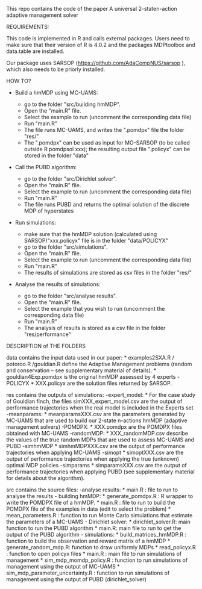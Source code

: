 This repo contains the code of the paper A universal 2-staten-action adaptive management solver

REQUIREMENTS:

This code is implemented in R and calls external packages. Users need to make sure that their version of R is 4.0.2 and the packages MDPtoolbox and data.table are installed. 

Our package uses SARSOP (https://github.com/AdaCompNUS/sarsop ), which also needs to be priorly installed.


HOW TO?
* Build a hmMDP using MC-UAMS:
    - go to the folder "src/building hmMDP".
    - Open the "main.R" file.
    - Select the example to run (uncomment the corresponding data file)
    - Run "main.R"
    - The file runs MC-UAMS, and writes the ".pomdpx" file the folder "res/"
    - The ".pomdpx" can be used as input for MO-SARSOP (to be called outside R pomdpsol xxx); the resulting output file ".policyx" can be stored in the folder "data" 

* Call the PUBD algorithm:
    - go to the folder "src/Dirichlet solver".
    - Open the "main.R" file.
    - Select the example to run (uncomment the corresponding data file)
    - Run "main.R"
    - The file runs PUBD and returns the optimal solution of the discrete MDP of hyperstates

* Run simulations:
    - make sure that the hmMDP solution (calculated using SARSOP)"xxx.policyx" file is in the folder "data/POLICYX"
    - go to the folder "src/simulations".
    - Open the "main.R" file.
    - Select the example to run (uncomment the corresponding data file)
    - Run "main.R"
    - The results of simulations are stored as csv files in the folder "res/"

* Analyse the results of simulations:
    - go to the folder "src/analyse results".
    - Open the "main.R" file.
    - Select the example that you wish to run (uncomment the corresponding data file)
    - Run "main.R"
    - The analysis of results is stored as a csv file in the folder "res/performance"

DESCRIPTION of THE FOLDERS

data contains the input data used in our paper:
	* examples2SXA.R / potoroo.R /gouldian.R define the Adaptive Management problems (random and conservation – see supplementary material of details).
	* gouldian4Exp.pomdpx is the original hmMDP assessed by 4 experts
	-POLICYX
		* XXX.policyx are the solution files returned by SARSOP.

res contains the outputs of simulations:
	-expert_model:
    		* For the case study of Gouldian finch, the files simXXX_expert_model.csv are the output of performance trajectories when the real model is included in the Experts set
	-meanparams:
		* meanparamsXXX.csv are the parameters generated by MC-UAMS that are used to build our 2-state n-actions hmMDP (adaptive management solvers) 
	-POMDPX:
		* XXX.pomdpx are the POMDPX files obtained with MC-UAMS
	-randomMDP:
    		* XXX_randomMDP.csv describe the values of the true random MDPs that are used to assess MC-UAMS and PUBD 
	-simhmMDP
		* simhmMDPXXX.csv are the output of performance trajectories when applying MC-UAMS
	-simopt
		* simoptXXX.csv are the output of performance trajectories when applying the true (unknown) optimal MDP policies
	-simparams
		* simparamsXXX.csv are the output of performance trajectories when applying PUBD (see supplementary material for details about the algorithm).

src contains the source files:
    	-analyse results:
    		* main.R : file to run to analyse the results
	- building hmMDP:
    		* generate_pomdpx.R : R wrapper to write the POMDPX file of a hmMDP.
    		* main.R : file to run to build the POMDPX file of the examples in data (edit to select the problem)
    		* mean_parameters.R : function to run Monte Carlo simulations that estimate the parameters of a MC-UAMS
    	- Dirichlet solver:
    		* dirichlet_solver.R: main function to run the PUBD algorithm
    		* main.R: main file to run to get the output of the PUBD algorithm
    	- simulations:
    		* build_matrices_hmMDP.R : function to build the observation and reward matrix of a hmMDP
    		* generate_random_mdp.R: function to draw uniformly MDPs
    		* read_policyx.R : function to open policyx files
    		* main.R : main file to run simulations of management
    		* sim_mdp_momdp_policy.R : function to run simulations of management using the output of MC-UAMS
    		* sim_mdp_parameter_uncertainty.R : function  to run simulations of management using the output of PUBD (dirichlet_solver)

